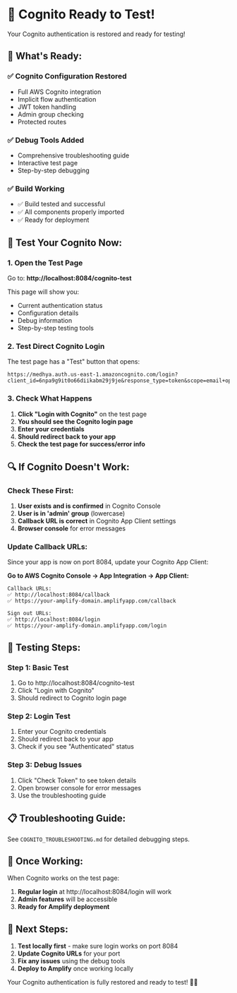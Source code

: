 # 🔐 Cognito Ready to Test!

Your Cognito authentication is restored and ready for testing!

## 🚀 **What's Ready:**

### ✅ **Cognito Configuration Restored**
- Full AWS Cognito integration
- Implicit flow authentication
- JWT token handling
- Admin group checking
- Protected routes

### ✅ **Debug Tools Added**
- Comprehensive troubleshooting guide
- Interactive test page
- Step-by-step debugging

### ✅ **Build Working**
- ✅ Build tested and successful
- ✅ All components properly imported
- ✅ Ready for deployment

## 🧪 **Test Your Cognito Now:**

### **1. Open the Test Page**
Go to: **http://localhost:8084/cognito-test**

This page will show you:
- Current authentication status
- Configuration details
- Debug information
- Step-by-step testing tools

### **2. Test Direct Cognito Login**
The test page has a "Test" button that opens:
```
https://medhya.auth.us-east-1.amazoncognito.com/login?client_id=6npa9g9it0o66diikabm29j9je&response_type=token&scope=email+openid+profile&redirect_uri=http://localhost:8084/callback
```

### **3. Check What Happens**
1. **Click "Login with Cognito"** on the test page
2. **You should see the Cognito login page**
3. **Enter your credentials**
4. **Should redirect back to your app**
5. **Check the test page for success/error info**

## 🔍 **If Cognito Doesn't Work:**

### **Check These First:**
1. **User exists and is confirmed** in Cognito Console
2. **User is in 'admin' group** (lowercase)
3. **Callback URL is correct** in Cognito App Client settings
4. **Browser console** for error messages

### **Update Callback URLs:**
Since your app is now on port 8084, update your Cognito App Client:

**Go to AWS Cognito Console → App Integration → App Client:**
```
Callback URLs:
✅ http://localhost:8084/callback
✅ https://your-amplify-domain.amplifyapp.com/callback

Sign out URLs:
✅ http://localhost:8084/login  
✅ https://your-amplify-domain.amplifyapp.com/login
```

## 🎯 **Testing Steps:**

### **Step 1: Basic Test**
1. Go to http://localhost:8084/cognito-test
2. Click "Login with Cognito"
3. Should redirect to Cognito login page

### **Step 2: Login Test**
1. Enter your Cognito credentials
2. Should redirect back to your app
3. Check if you see "Authenticated" status

### **Step 3: Debug Issues**
1. Click "Check Token" to see token details
2. Open browser console for error messages
3. Use the troubleshooting guide

## 📋 **Troubleshooting Guide:**
See `COGNITO_TROUBLESHOOTING.md` for detailed debugging steps.

## 🎉 **Once Working:**

When Cognito works on the test page:
1. **Regular login** at http://localhost:8084/login will work
2. **Admin features** will be accessible
3. **Ready for Amplify deployment**

## 🚀 **Next Steps:**

1. **Test locally first** - make sure login works on port 8084
2. **Update Cognito URLs** for your port
3. **Fix any issues** using the debug tools
4. **Deploy to Amplify** once working locally

Your Cognito authentication is fully restored and ready to test! 🔐✨